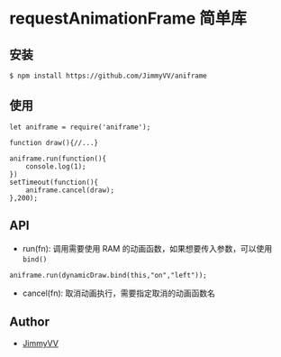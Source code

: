 # requestAnimationFrame 简单库

## 安装
```
$ npm install https://github.com/JimmyVV/aniframe
```

## 使用
```
let aniframe = require('aniframe');

function draw(){//...}

aniframe.run(function(){
    console.log(1);
})
setTimeout(function(){
	aniframe.cancel(draw);
},200);
```

## API

 - run(fn): 调用需要使用 RAM 的动画函数，如果想要传入参数，可以使用 `bind()`
```
aniframe.run(dynamicDraw.bind(this,"on","left"));
```
 - cancel(fn): 取消动画执行，需要指定取消的动画函数名

## Author
 - [JimmyVV][1]
  


  [1]: https://github.com/JimmyVV
